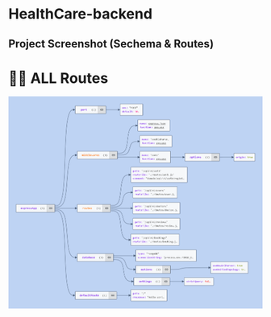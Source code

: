 # HealthCare-backend

## Project Screenshot (Sechema & Routes)

 # 🔴🔴 ALL Routes 
 ![Health Care OverView](https://github.com/sahanur1111/Health-Care_Frontend/blob/main/screenshot/Index.com%20(1).png)

